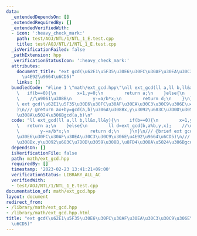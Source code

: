 ```yaml
---
data:
  _extendedDependsOn: []
  _extendedRequiredBy: []
  _extendedVerifiedWith:
  - icon: ':heavy_check_mark:'
    path: test/AOJ/NTL/1/NTL_1_E.test.cpp
    title: test/AOJ/NTL/1/NTL_1_E.test.cpp
  _isVerificationFailed: false
  _pathExtension: hpp
  _verificationStatusIcon: ':heavy_check_mark:'
  attributes:
    document_title: "ext gcd(\u62E1\u5F35\u30E6\u30FC\u30AF\u30EA\u30C3\u30C9\u306E\
      \u4E92\u9664\u6CD5)"
    links: []
  bundledCode: "#line 1 \"math/ext_gcd.hpp\"\nll ext_gcd(ll a,ll b,ll&x,ll&y){\n \
    \   if(b==0){\n        x=1,y=0;\n        return a;\n    }else{\n        ll d=ext_gcd(b,a%b,y,x);\
    \    //\u9061\u308B\n        y-=a/b*x;\n        return d;\n    }\n}\n/// @brief\
    \ ext gcd(\u62E1\u5F35\u30E6\u30FC\u30AF\u30EA\u30C3\u30C9\u306E\u4E92\u9664\u6CD5\
    )\n/// @return ax+by=gcd(a,b)\u306A\u308Bx,y\u3092\u683C\u7D0D\u3059\u308B,\u8FD4\
    \u308A\u5024\u306Bgcd(a,b)\n"
  code: "ll ext_gcd(ll a,ll b,ll&x,ll&y){\n    if(b==0){\n        x=1,y=0;\n     \
    \   return a;\n    }else{\n        ll d=ext_gcd(b,a%b,y,x);    //\u9061\u308B\n\
    \        y-=a/b*x;\n        return d;\n    }\n}\n/// @brief ext gcd(\u62E1\u5F35\
    \u30E6\u30FC\u30AF\u30EA\u30C3\u30C9\u306E\u4E92\u9664\u6CD5)\n/// @return ax+by=gcd(a,b)\u306A\
    \u308Bx,y\u3092\u683C\u7D0D\u3059\u308B,\u8FD4\u308A\u5024\u306Bgcd(a,b)"
  dependsOn: []
  isVerificationFile: false
  path: math/ext_gcd.hpp
  requiredBy: []
  timestamp: '2023-02-23 13:41:21+09:00'
  verificationStatus: LIBRARY_ALL_AC
  verifiedWith:
  - test/AOJ/NTL/1/NTL_1_E.test.cpp
documentation_of: math/ext_gcd.hpp
layout: document
redirect_from:
- /library/math/ext_gcd.hpp
- /library/math/ext_gcd.hpp.html
title: "ext gcd(\u62E1\u5F35\u30E6\u30FC\u30AF\u30EA\u30C3\u30C9\u306E\u4E92\u9664\
  \u6CD5)"
---
```

